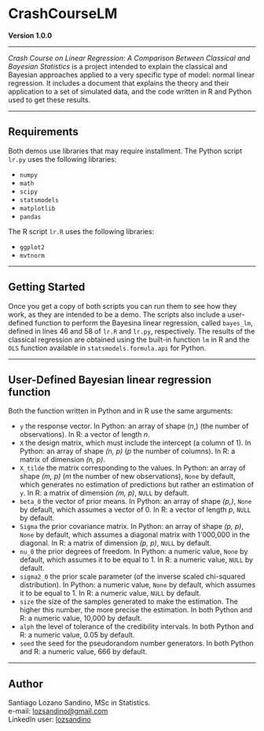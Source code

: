 # CrashCourseLM

**Version 1.0.0**

---
*Crash Course on Linear Regression: A Comparison Between Classical and Bayesian Statistics* is a project intended to explain the classical 
and Bayesian approaches applied to a very specific type of model: normal linear regression. It includes a document that explains the
theory and their application to a set of simulated data, and the code written in R and Python used to get these results.

---
## Requirements
Both demos use libraries that may require installment. The Python script `lr.py` uses the following libraries:
- `numpy`
- `math`
- `scipy`
- `statsmodels`
- `matplotlib`
- `pandas`

The R script `lr.R` uses the following libraries:
- `ggplot2`
- `mvtnorm`

---
## Getting Started
Once you get a copy of both scripts you can run them to see how they work, as they are intended to be a demo. The scripts also include
a user-defined function to perform the Bayesina linear regression, called `bayes_lm`, defined in lines 46 and 58 of `lr.R` and `lr.py`,
respectively. The results of the classical regression are obtained using the built-in function `lm` in R and the `OLS` function available
in `statsmodels.formula.api` for Python.

---
## User-Defined Bayesian linear regression function
Both the function written in Python and in R use the same arguments:
- `y` the response vector. In Python: an array of shape (*n*,) (the number of observations). In R: a vector of length *n*.
- `X` the design matrix, which must include the intercept (a column of 1). In Python: an array of shape *(n, p)* (*p* the number of 
columns). In R: a matrix of dimension *(n, p)*.
- `X_tilde` the matrix corresponding to the values. In Python: an array of shape *(m, p)* (*m* the number of new observations), `None`
by default, which generates no estimation of predictions but rather an estimation of `y`. In R: a matrix of dimension *(m, p)*, `NULL`
by default.
- `beta_0` the vector of prior means. In Python: an array of shape *(p,)*, `None` by default, which assumes a vector of 0. In R: a vector
of length *p*, `NULL` by default.
- `Sigma` the prior covariance matrix. In Python: an array of shape *(p, p)*, `None` by default, which assumes a diagonal matrix with
1'000,000 in the diagonal. In R: a matrix of dimension *(p, p)*, `NULL` by default.
- `nu_0` the prior degrees of freedom. In Python: a numeric value, `None` by default, which assumes it to be equal to 1. In R: a numeric
value, `NULL` by default.
- `sigma2_0` the prior scale parameter (of the inverse scaled chi-squared distribution). In Python: a numeric value, `None` by default,
which assumes it to be equal to 1. In R: a numeric value, `NULL` by default.
- `size` the size of the samples generated to make the estimation. The higher this number, the more precise the estimation. In both
Python and R: a numeric value, 10,000 by default.
- `alph` the level of tolerance of the credibility intervals. In both Python and R: a numeric value, 0.05 by default.
- `seed` the seed for the pseudorandom number generators. In both Python and R: a numeric value, 666 by default.

---
## Author
Santiago Lozano Sandino, MSc in Statistics.  
e-mail: <lozsandino@gmail.com>  
LinkedIn user: [lozsandino](https//:www.linkedin.com/in/lozsandino/)


